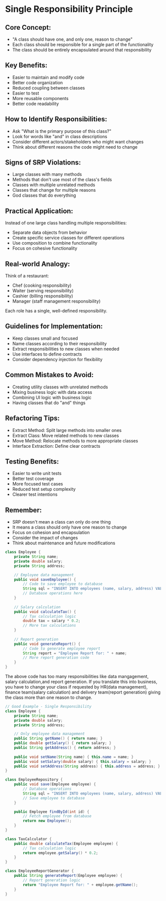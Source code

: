 # Single Responsibility Principle
## Core Concept:

- "A class should have one, and only one, reason to change"
- Each class should be responsible for a single part of the functionality
- The class should be entirely encapsulated around that responsibility


## Key Benefits:

- Easier to maintain and modify code
- Better code organization
- Reduced coupling between classes
- Easier to test
- More reusable components
- Better code readability

## How to Identify Responsibilities:

- Ask "What is the primary purpose of this class?"
- Look for words like "and" in class descriptions
- Consider different actors/stakeholders who might want changes
- Think about different reasons the code might need to change


## Signs of SRP Violations:

- Large classes with many methods
- Methods that don't use most of the class's fields
- Classes with multiple unrelated methods
- Classes that change for multiple reasons
- God classes that do everything

## Practical Application:
Instead of one large class handling multiple responsibilities:

- Separate data objects from behavior
- Create specific service classes for different operations
- Use composition to combine functionality
- Focus on cohesive functionality


## Real-world Analogy:
Think of a restaurant:

- Chef (cooking responsibility)
- Waiter (serving responsibility)
- Cashier (billing responsibility)
- Manager (staff management responsibility)

Each role has a single, well-defined responsibility.


## Guidelines for Implementation:

- Keep classes small and focused
- Name classes according to their responsibility
- Extract responsibilities to new classes when needed
- Use interfaces to define contracts
- Consider dependency injection for flexibility


## Common Mistakes to Avoid:

- Creating utility classes with unrelated methods
- Mixing business logic with data access
- Combining UI logic with business logic
- Having classes that do "and" things


## Refactoring Tips:

- Extract Method: Split large methods into smaller ones
- Extract Class: Move related methods to new classes
- Move Method: Relocate methods to more appropriate classes
- Interface Extraction: Define clear contracts


## Testing Benefits:

- Easier to write unit tests
- Better test coverage
- More focused test cases
- Reduced test setup complexity
- Clearer test intentions



## Remember:

- SRP doesn't mean a class can only do one thing
- It means a class should only have one reason to change
- Focus on cohesion and encapsulation
- Consider the impact of changes
- Think about maintenance and future modifications

```java
class Employee {
    private String name;
    private double salary;
    private String address;

    // Employee data management
    public void saveEmployee() {
        // Code to save employee to database
        String sql = "INSERT INTO employees (name, salary, address) VALUES (?, ?, ?)";
        // Database operations here
    }
    
    // Salary calculation
    public void calculateTax() {
        // Tax calculation logic
        double tax = salary * 0.2;
        // More tax calculations
    }
    
    // Report generation
    public void generateReport() {
        // Code to generate employee report
        String report = "Employee Report for: " + name;
        // More report generation code
    }
}
```
The above code has too many responsibilities like data mangagement, salary calculation,and report generation.
If you translate this into business, you have to change your class if requested by HR(data management), finance team(salary calculation) and delivery team(report generation)
giving the class more than one reason to change.

```java
// Good Example - Single Responsibility
class Employee {
    private String name;
    private double salary;
    private String address;

    // Only employee data management
    public String getName() { return name; }
    public double getSalary() { return salary; }
    public String getAddress() { return address; }
    
    public void setName(String name) { this.name = name; }
    public void setSalary(double salary) { this.salary = salary; }
    public void setAddress(String address) { this.address = address; }
}

class EmployeeRepository {
    public void save(Employee employee) {
        // Database operations
        String sql = "INSERT INTO employees (name, salary, address) VALUES (?, ?, ?)";
        // Save employee to database
    }

    public Employee findById(int id) {
        // Fetch employee from database
        return new Employee();
    }
}

class TaxCalculator {
    public double calculateTax(Employee employee) {
        // Tax calculation logic
        return employee.getSalary() * 0.2;
    }
}

class EmployeeReportGenerator {
    public String generateReport(Employee employee) {
        // Report generation logic
        return "Employee Report for: " + employee.getName();
    }
}

```
